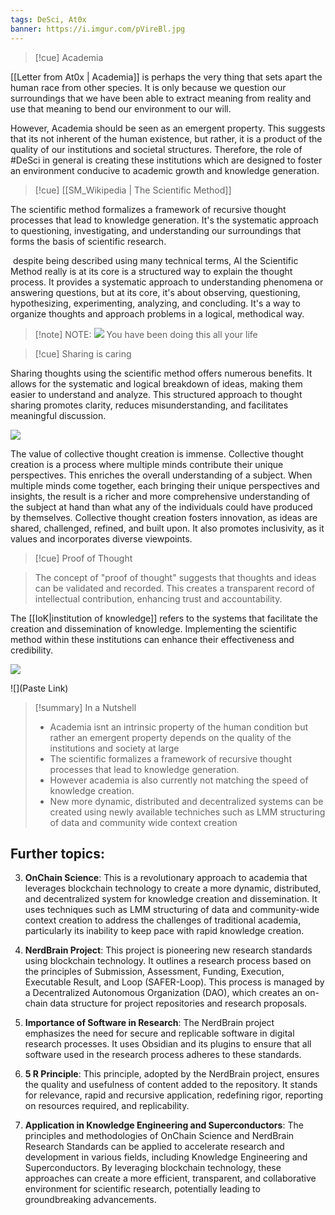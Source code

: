 ```yaml
---
tags: DeSci, At0x
banner: https://i.imgur.com/pVireBl.jpg
---
```


>[!cue] Academia


[[Letter from At0x | Academia]] is perhaps the very thing that sets apart the human race from other species. It is only because we question our surroundings that we have been able to extract meaning from reality and use that meaning to bend our environment to our will. 

However, Academia should be seen as an emergent property. This suggests that its not inherent of the human existence, but rather, it is a product of the quality of our institutions and societal structures. Therefore, the role of #DeSci in general is creating these institutions which are designed to foster an environment conducive to academic growth and knowledge generation.


>[!cue] [[SM_Wikipedia | The Scientific Method]]


 The scientific method formalizes a framework of recursive thought processes that lead to knowledge generation.  It's the systematic approach to questioning, investigating, and understanding our surroundings that forms the basis of scientific research.

 despite being described using many technical terms, Al the Scientific Method really is at its core is a structured way to explain the thought process. It provides a systematic approach to understanding phenomena or answering questions, but at its core, it's about observing, questioning, hypothesizing, experimenting, analyzing, and concluding. It's a way to organize thoughts and approach problems in a logical, methodical way.
 
>[!note] NOTE: 
>![](https://i.imgur.com/7AO056N.png)
>You have been doing this all your life


>[!cue] Sharing is caring


Sharing thoughts using the scientific method offers numerous benefits. It allows for the systematic and logical breakdown of ideas, making them easier to understand and analyze. This structured approach to thought sharing promotes clarity, reduces misunderstanding, and facilitates meaningful discussion.

![](https://i.imgur.com/BisEtqS.png)

The value of collective thought creation is immense. Collective thought creation is a process where multiple minds contribute their unique perspectives. This enriches the overall understanding of a subject. When multiple minds come together, each bringing their unique perspectives and insights, the result is a richer and more comprehensive understanding of the subject at hand than what any of the individuals could have produced by themselves. Collective thought creation fosters innovation, as ideas are shared, challenged, refined, and built upon. It also promotes inclusivity, as it values and incorporates diverse viewpoints.

>[!cue] Proof of Thought


>The concept of "proof of thought" suggests that thoughts and ideas can be validated and recorded. This creates a transparent record of intellectual contribution, enhancing trust and accountability.

The [[IoK|institution of knowledge]] refers to the systems that facilitate the creation and dissemination of knowledge. Implementing the scientific method within these institutions can enhance their effectiveness and credibility.

![](https://i.imgur.com/hmHkzHQ.png)


![](Paste Link)

>[!summary] In a Nutshell
> - Academia isnt an intrinsic property of the human condition but rather an emergent property depends on the quality of the institutions and society at large 
>- The scientific formalizes a framework of recursive thought processes that lead to knowledge generation.
>- However academia is also currently not matching the speed of knowledge creation. 
>- New more dynamic, distributed and decentralized systems can be created using newly available techniches such as LMM structuring of data and community wide context creation
 
## Further topics:

3. **OnChain Science**: This is a revolutionary approach to academia that leverages blockchain technology to create a more dynamic, distributed, and decentralized system for knowledge creation and dissemination. It uses techniques such as LMM structuring of data and community-wide context creation to address the challenges of traditional academia, particularly its inability to keep pace with rapid knowledge creation.

4. **NerdBrain Project**: This project is pioneering new research standards using blockchain technology. It outlines a research process based on the principles of Submission, Assessment, Funding, Execution, Executable Result, and Loop (SAFER-Loop). This process is managed by a Decentralized Autonomous Organization (DAO), which creates an on-chain data structure for project repositories and research proposals.

5. **Importance of Software in Research**: The NerdBrain project emphasizes the need for secure and replicable software in digital research processes. It uses Obsidian and its plugins to ensure that all software used in the research process adheres to these standards.

6. **5 R Principle**: This principle, adopted by the NerdBrain project, ensures the quality and usefulness of content added to the repository. It stands for relevance, rapid and recursive application, redefining rigor, reporting on resources required, and replicability.

7. **Application in Knowledge Engineering and Superconductors**: The principles and methodologies of OnChain Science and NerdBrain Research Standards can be applied to accelerate research and development in various fields, including Knowledge Engineering and Superconductors. By leveraging blockchain technology, these approaches can create a more efficient, transparent, and collaborative environment for scientific research, potentially leading to groundbreaking advancements.